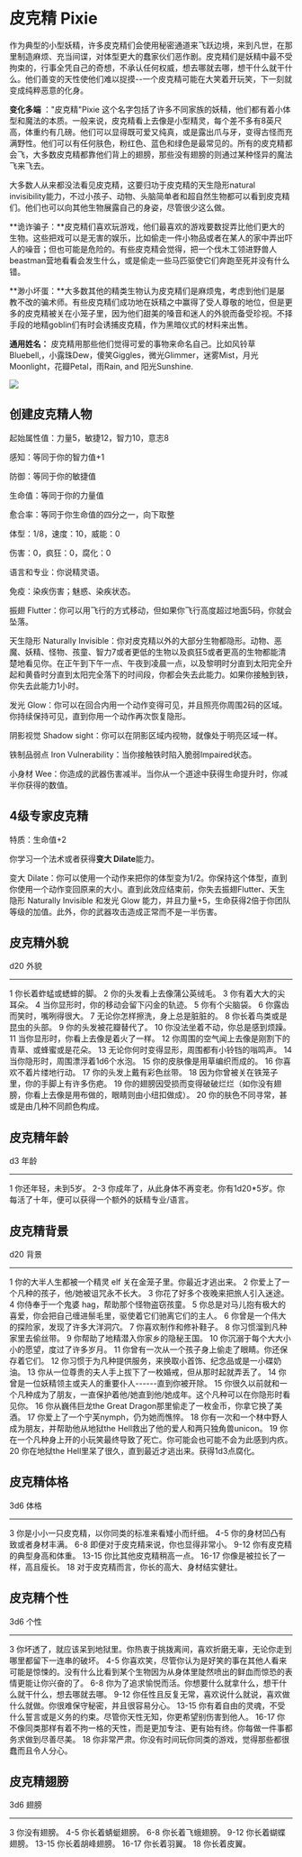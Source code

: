 # 皮克精 Pixie

作为典型的小型妖精，许多皮克精们会使用秘密通道来飞跃边境，来到凡世，在那里制造麻烦、充当间谍，对体型更大的蠢家伙们恶作剧。皮克精们是妖精中最不受拘束的，行事全凭自己的奇想，不承认任何权威，想去哪就去哪，想干什么就干什么。他们善变的天性使他们难以捉摸\--一个皮克精可能在大笑着开玩笑，下一刻就变成纯粹恶意的化身。

**变化多端** ："皮克精"Pixie
这个名字包括了许多不同家族的妖精，他们都有着小体型和魔法的本质。一般来说，皮克精看上去像是小型精灵，每个差不多有8英尺高，体重约有几磅。他们可以显得既可爱又纯真，或是露出爪与牙，变得古怪而充满野性。他们可以有任何肤色，粉红色、蓝色和绿色是最常见的。所有的皮克精都会飞，大多数皮克精都靠他们背上的翅膀，那些没有翅膀的则通过某种怪异的魔法飞来飞去。

大多数人从来都没法看见皮克精，这要归功于皮克精的天生隐形natural
invisibility能力，不过小孩子、动物、头脑简单者和超自然生物都可以看到皮克精们。他们也可以向其他生物展露自己的身姿，尽管很少这么做。

**诡诈骗子：**皮克精们喜欢玩游戏，他们最喜欢的游戏要数捉弄比他们更大的生物。这些把戏可以是无害的娱乐，比如偷走一件小物品或者在某人的家中弄出吓人的噪音；但也可能是危险的。有些皮克精会觉得，把一个伐木工领进野兽人beastman营地看看会发生什么，或是偷走一些马匹驱使它们奔跑至死并没有什么错。

**渺小坏蛋：**大多数其他的精类生物认为皮克精们是麻烦鬼，考虑到他们是屡教不改的骗术师。有些皮克精们成功地在妖精之中赢得了受人尊敬的地位，但是更多的皮克精被关在小笼子里，因为他们甜美的嗓音和迷人的外貌而备受珍视。不择手段的地精goblin们有时会诱捕皮克精，作为黑暗仪式的材料来出售。

**通用姓名：**
皮克精用那些他们觉得可爱的事物来命名自己。比如风铃草Bluebell,，小露珠Dew，傻笑Giggles，微光Glimmer，迷雾Mist，月光Moonlight，花瓣Petal，雨Rain,
and 阳光Sunshine.

![](https://sdlpic.oss-cn-beijing.aliyuncs.com/pic/pixi.PNG)

## 创建皮克精人物

起始属性值：力量5，敏捷12，智力10，意志8

感知：等同于你的智力值+1

防御：等同于你的敏捷值

生命值：等同于你的力量值

愈合率：等同于你生命值的四分之一，向下取整

体型：1/8，速度：10，威能：0

伤害：0，疯狂：0，腐化：0

语言和专业：你说精灵语。

免疫：染疾伤害；魅惑、染疾状态。

振翅
Flutter：你可以用飞行的方式移动，但如果你飞行高度超过地面5码，你就会坠落。

天生隐形 Naturally
Invisible：你对皮克精以外的大部分生物都隐形。动物、恶魔、妖精、怪物、孩童、智力7或者更低的生物以及疯狂5或者更高的生物都能清楚地看见你。在正午到下午一点、午夜到凌晨一点，以及黎明时分直到太阳完全升起和黄昏时分直到太阳完全落下的时间段，你都会失去此能力。如果你接触到铁，你失去此能力1小时。

发光
Glow：你可以在回合内用一个动作变得可见，并且照亮你周围2码的区域。你持续保持可见，直到你用一个动作再次恢复隐形。

阴影视觉 Shadow sight：你可以在阴影区域内视物，就像处于明亮区域一样。

铁制品弱点 Iron Vulnerability：当你接触铁时陷入脆弱Impaired状态。

小身材
Wee：你造成的武器伤害减半。当你从一个道途中获得生命提升时，你减半你获得的数值。

## 4级专家皮克精

特质：生命值+2

你学习一个法术或者获得**变大 Dilate**能力。

变大
Dilate：你可以使用一个动作来把你的体型变为1/2。你保持这个体型，直到你使用一个动作变回原来的大小。直到此效应结束前，你失去振翅Flutter、天生隐形
Naturally Invisible 和发光 Glow
能力，并且力量+5，生命获得2倍于你团队等级的加值。此外，你的武器攻击造成正常而不是一半伤害。

## 皮克精外貌

  d20   外貌
  ----- ------------------------------------------------------------------------------------------
  1     你长着蚱蜢或蟋蟀的脚。
  2     你的头发看上去像蒲公英绒毛。
  3     你有着大大的尖耳朵。
  4     当你显形时，你的移动会留下闪金的轨迹。
  5     你有个尖脑袋。
  6     你露齿而笑时，嘴咧得很大。
  7     无论你怎样擦洗，身上总是脏脏的。
  8     你长着鸟类或是昆虫的头部。
  9     你的头发被花瓣替代了。
  10    你没法坐着不动，你总是感到烦躁。
  11    当你显形时，你看上去像是着火了一样。
  12    你周围的空气闻上去像是刚割下的青草、或蜂蜜或是花朵。
  13    无论你何时变得显形，周围都有小铃铛的嗡鸣声。
  14    当你隐形时，周围漂浮着1d6个水泡。
  15    你的皮肤像是用草编织而成的。
  16    你喜欢不着片缕地行动。
  17    你的头发上戴有彩色丝带。
  18    因为你曾被关在铁笼子里，你的手脚上有许多伤疤。
  19    你的翅膀因受损而变得破破烂烂（如你没有翅膀，你看上去像是用布做的，眼睛则由小纽扣做成）。
  20    你的肤色不同寻常，甚或是由几种不同颜色构成。

## 皮克精年龄

  d3    年龄
  ----- ----------------------------------------------------------------------------------------------
  1     你还年轻，未到5岁。
  2-3   你成年了，从此身体不再变老。你有1d20\*5岁。你每活了十年，便可以获得一个额外的妖精专业/语言。

## 皮克精背景

  d20   背景
  ----- ------------------------------------------------------------------------------------------------
  1     你的大半人生都被一个精灵 elf 关在金笼子里。你最近才逃出来。
  2     你爱上了一个凡种的孩子，他/她被诅咒永不长大。
  3     你花了好多个夜晚来把旅人引入迷途。
  4     你侍奉于一个鬼婆 hag，帮助那个怪物盗窃孩童。
  5     你总是对马儿抱有极大的喜爱，你会把自己缠进鬃毛里，驱使着它们驰离它们的主人。
  6     你曾是一个伟大的探险家，发现了许多大洋洞穴。
  7     你喜欢制作和修补鞋子。
  8     你习惯溜到凡种家里去偷丝带。
  9     你帮助了地精潜入你家乡的隐秘王国。
  10    你沉溺于每个大大小小的愿望，度过了许多岁月。
  11    你曾有一次从一个孩子身上偷走了眼睛。你还保存着它们。
  12    你习惯于为凡种提供服务，来换取小首饰、纪念品或是一小碟奶油。
  13    你从一位尊贵的夫人手上拔下了一枚婚戒，但从那时起就弄丢了。
  14    你曾是一位妖精领主或夫人的重要仆人------直到你被开除。
  15    你很久以前就和一个凡种成为了朋友，一直保护着他/她直到他/她成年。这个凡种可以在你隐形时看见你。
  16    你从巍伟巨龙the Great Dragon那里偷走了一枚金币，你拿它换了美酒。
  17    你爱上了一个宁芙nymph，仍为她而憔悴。
  18    你有一次和一个林中野人成为朋友，并帮助他从地狱the Hell救出了他的爱人和两只独角兽unicon。
  19    你在一个凡种身上开的小玩笑最终导致了死亡。你可能会也可能不会为此感到内疚。
  20    你在地狱the Hell里呆了很久，直到最近才逃出来。获得1d3点腐化。

## 皮克精体格

  3d6     体格
  ------- ----------------------------------------------------
  3       你是小小一只皮克精，以你同类的标准来看矮小而纤细。
  4-5     你的身材凹凸有致或者身材丰满。
  6-8     即便对于皮克精来说，你也显得非常小。
  9-12    你有皮克精的典型身高和体重。
  13-15   你比其他皮克精稍高一点。
  16-17   你像是被拉长了一样，高且瘦长。
  18      对于皮克精而言，你长的高大、身材结实健壮。

## 皮克精个性

  3d6     个性
  ------- ----------------------------------------------------------------------------------------------------------------------------------------
  3       你坏透了，就应该呆到地狱里。你热衷于挑拨离间，喜欢折磨无辜，无论你走到哪里都留下一连串的破坏。
  4-5     你喜欢笑，尽管你认为是好笑的事在其他人看来可能是惊悚的。没有什么比看到某个生物因为从身体里陡然喷出的鲜血而惊恐的表情更能让你兴奋的了。
  6-8     你为了追求愉悦而活。你想要什么就拿什么，想干什么就干什么，想去哪就去哪。
  9-12    你任性且反复无常，喜欢说什么就说，喜欢做什么就做。你很难保守秘密，并且很容易分心。
  13-15   你有着自由的灵魂，不受什么誓言或是义务的约束。尽管你天性无知，你更希望别伤害到他人。
  16-17   你不像同类那样有着不拘一格的天性，而是更加专注、更有始有终。你每做一件事都务求做到尽善尽美。
  18      你非常严肃。你没有时间玩你同类的游戏，觉得那些都很蠢而且令人分心。

## 皮克精翅膀

  3d6     翅膀
  ------- ------------------
  3       你没有翅膀。
  4-5     你长着蜻蜓翅膀。
  6-8     你长着飞蛾翅膀。
  9-12    你长着蝴蝶翅膀。
  13-15   你长着胡峰翅膀。
  16-17   你长着羽翼。
  18      你长着皮翼。
